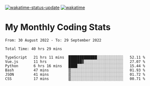 [![wakatime-status-update](https://github.com/noopurphalak/noopurphalak/workflows/wakatime-status-update/badge.svg)](https://github.com/noopurphalak/noopurphalak/actions/workflows/main.yml)
[![wakatime](https://wakatime.com/badge/user/80ace140-ef40-4fdd-b8ed-f3be3d2e1aea.svg)](https://wakatime.com/@80ace140-ef40-4fdd-b8ed-f3be3d2e1aea)

# My Monthly Coding Stats

<!--START_SECTION:waka-->

```text
From: 30 August 2022 - To: 29 September 2022

Total Time: 40 hrs 29 mins

TypeScript   21 hrs 11 mins  █████████████░░░░░░░░░░░░   52.11 %
Vue.js       11 hrs          ██████▓░░░░░░░░░░░░░░░░░░   27.07 %
Python       6 hrs 16 mins   ████░░░░░░░░░░░░░░░░░░░░░   15.44 %
Bash         47 mins         ▒░░░░░░░░░░░░░░░░░░░░░░░░   01.93 %
JSON         41 mins         ▒░░░░░░░░░░░░░░░░░░░░░░░░   01.72 %
CSS          17 mins         ▒░░░░░░░░░░░░░░░░░░░░░░░░   00.71 %
```

<!--END_SECTION:waka-->
